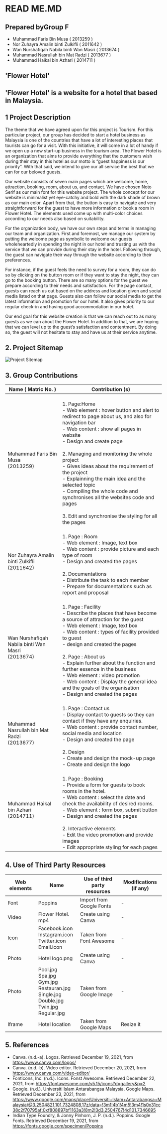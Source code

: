 # READ ME.MD
## Prepared byGroup F 

- Muhammad Faris Bin Musa                	( 2013259 )
- Nor Zuhayra Amalin binti Zulkifli      	( 2011642 )   	
- Wan Nurshafiqah Nabila binti Wan Masri 	( 2013674 )   	
- Muhammad Nasrullah bin Mat Radzi       	( 2013677 )    	
- Muhammad Haikal bin Azhari             	( 2014711 )    	

## 'Flower Hotel'
## 'Flower Hotel' is a website for a hotel that based in Malaysia.
## 1 Project Description
 The theme that we have agreed upon for this project is Tourism. For this particular 
project, our group has decided to start a hotel business as Malaysia is one of the countries that 
have a lot of interesting places that tourists can go for a visit. With this initiative, it will come 
in a lot of handy if we open up a new start-up business in the tourism area. The Flower Hotel 
is an organization that aims to provide everything that the customers wish during their stay in 
this hotel as our motto is “guest happiness is our priority”. With that said, we intend to give 
our all service the best that we can for our beloved guests.

Our website consists of seven main pages which are welcome, home, attraction, 
booking, room, about us, and contact. We have chosen Noto Serif as our main font for this 
website project. The whole concept for our website is minimalist yet eye-catchy and bold 
with the dark shade of brown as our main color. Apart from that, the button is easy to 
navigate and very straightforward for the guest to have more information or book a room in 
Flower Hotel. The elements used come up with multi-color choices according to our needs 
also based on suitability.

For the organization body, we have our own steps and terms in managing our team 
and organization. First and foremost, we manage our system by putting the welcome page as 
symbolic to welcome our guests wholeheartedly in spending the night in our hotel and 
trusting us with the service that we can provide during their stay in the hotel. Following 
through, the guest can navigate their way through the website according to their preferences. 

For instance, if the guest feels the need to survey for a room, they can do so by clicking on 
the button room or if they want to stay the night, they can go to the booking button. There are 
so many options for the guest we prepare according to their needs and satisfaction. For the 
page contact, guests can reach us out based on the address and location given and social 
media listed on that page. Guests also can follow our social media to get the latest 
information and promotion for our hotel. It also gives priority to our regular check-in and 
having good accommodation in our hotel.

Our end goal for this website creation is that we can reach out to as many guests as we 
can about the Flower Hotel. In addition to that, we are hoping that we can level up to the 
guest’s satisfaction and contentment. By doing so, the guest will not hesitate to stay and have 
us at their service anytime.

## 2. Project Sitemap
![Project Sitemap](https://user-images.githubusercontent.com/96635071/147680053-e22461fc-e6de-4fd1-8d8d-abd3e4e6f1b5.png)

## 3. Group Contributions

| Name ( Matric No. )                                 	| Contribution (s)                                                                                                                                                                                                                                                                                                                                                                                                                                                                                                                           	|
|-----------------------------------------------------	|--------------------------------------------------------------------------------------------------------------------------------------------------------------------------------------------------------------------------------------------------------------------------------------------------------------------------------------------------------------------------------------------------------------------------------------------------------------------------------------------------------------------------------------------	|
| Muhammad Faris Bin Musa<br>(2013259)                	| <br>1. Page:Home <br>     - Web element : hover button and alert to redirect to page about us, and also for navigation bar<br>     - Web content : show all pages in website <br>     - Design and create page<br><br>2. Managing and monitoring the whole project <br>     - Gives ideas about the requirement of the project<br>     - Explainning the main idea and the selected topic<br>     - Compiling the whole code and synchronises all the websites code and pages<br><br>3. Edit and synchronise the styling for all the pages 	|
| Nor Zuhayra Amalin binti Zulkifli<br>(2011642)      	| <br>1. Page : Room <br>     - Web element : Image, text box<br>     - Web content : provide picture and each type of room<br>     - Design and created the pages <br><br>2. Documentations <br>     - Distribute the task to each member <br>     - Prepare for documentations such as report and proposal                                                                                                                                                                                                                                 	|
| Wan Nurshafiqah Nabila binti Wan Masri<br>(2013674) 	| <br>1. Page : Facility<br>     - Describe the places that have become a source of attraction for the guest<br>     - Web element : Image, text box<br>     - Web content : types of facility provided to guest<br>     - design and created the pages<br><br>2. Page : About us<br>     - Explain further about the function and further essence in the business<br>     - Web element : video promotion<br>     - Web content : Display the general idea and the goals of the organisation<br>     - Design and created the pages         	|
| Muhammad Nasrullah bin Mat Radzi<br>(2013677)       	| <br>1. Page : Contact us<br>    - Display contact to guests so they can contact if they have any enquiries.<br>    - Web content : provide contact number, social media and location<br>    - Design and created the page<br><br>2. Design <br>    - Create and design the mock-up page<br>    - Create and design the logo                                                                                                                                                                                                                	|
| Muhammad Haikal bin Azhari<br>(2014711)             	| <br>1. Page : Booking<br>    - Provide a form for guests to book  rooms in the hotel.<br>    - Web content : select the date and check the availability of desired rooms.<br>    - Web element : form box, submit button<br>    - Design and created the pages <br><br>2. Interactive elements <br>    - Edit the video promotion and provide images<br>    - Edit appropriate styling for each pages                                                                                                                                      	|

## 4. Use of Third Party Resources 

| Web elements  	| Name                                                                                                    	| Use of third party resources  	| Modifications (if any) 	|
|---------------	|---------------------------------------------------------------------------------------------------------	|-------------------------------	|------------------------	|
| Font          	| Poppins                                                                                                 	| Import from Google Fonts      	| -                      	|
| Video         	| Flower Hotel. mp4                                                                                       	| Create using Canva            	| -                      	|
| Icon          	| Facebook.icon<br>Instagram.icon<br>Twitter.icon<br>Email.icon                                           	| Taken from Font Awesome       	| -                      	|
| Photo         	| Hotel logo.png                                                                                          	| Create using Canva            	| -                      	|
| Photo         	| Pool.jpg<br>Spa.jpg<br>Gym.jpg<br>Restauran.jpg<br>Single.jpg<br>Double.jpg<br>Twin.jpg<br>Regular.jpg  	| Taken from Google Image       	| -                      	|
| Iframe        	| Hotel location                                                                                          	| Taken from Google Maps        	| Resize it              	|


## 5. References 
- Canva. (n.d.-a). Logos. Retrieved December 19, 2021, from https://www.canva.com/logos/ 
- Canva. (n.d.-b). Video editor. Retrieved December 20, 2021, from https://www.canva.com/video-editor/ 
- Fonticons, Inc. (n.d.). Icons. Fonst Awesome. Retrieved December 22, 2021, from https://fontawesome.com/v5.15/icons?d=gallery&p=2 
- Google. (n.d.). Universiti Islam Antarabangsa Malaysia. Google Maps. Retrieved December 23, 2021, from https://www.google.com/maps/place/Universiti+Islam+Antarabangsa+Malaysia/@3.2504821,101.7324808,17z/data=!3m1!4b1!4m5!3m4!1s0x31cc38c2f70795af:0xf808897bf1163a3!8m2!3d3.2504767!4d101.7346695 
- Indian Type Foundry, & Jonny Pinhorn, J. P. (n.d.). Poppins. Google Fonts. Retrieved December 19, 2021, from https://fonts.google.com/specimen/Poppins 

